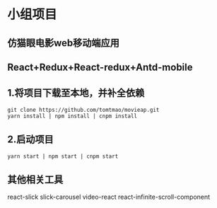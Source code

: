 # 小组项目

## 仿猫眼电影web移动端应用			

## 			React+Redux+React-redux+Antd-mobile



## 1.将项目下载至本地，并补全依赖

```
git clone https://github.com/tomtmao/movieap.git
yarn install | npm install | cnpm install
```

## 2.启动项目

```
yarn start | npm start | cnpm start
```

## 其他相关工具
react-slick
slick-carousel
video-react
react-infinite-scroll-component

